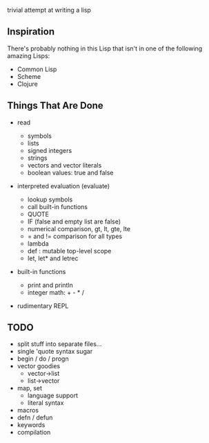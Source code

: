 trivial attempt at writing a lisp

Inspiration
-----------

There's probably nothing in this Lisp that isn't in one of the
following amazing Lisps:

* Common Lisp
* Scheme
* Clojure

Things That Are Done
--------------------
* read
  * symbols
  * lists
  * signed integers
  * strings
  * vectors and vector literals
  * boolean values: true and false

* interpreted evaluation (evaluate)
  * lookup symbols
  * call built-in functions
  * QUOTE
  * IF (false and empty list are false)
  * numerical comparison, gt, lt, gte, lte
  * = and != comparison for all types
  * lambda
  * def : mutable top-level scope
  * let, let\* and letrec

* built-in functions
  * print and println
  * integer math: + - \* /

* rudimentary REPL

TODO
----

* split stuff into separate files...
* single 'quote syntax sugar
* begin / do / progn
* vector goodies
  * vector->list
  * list->vector
* map, set
  * language support
  * literal syntax
* macros
* defn / defun
* keywords
* compilation

